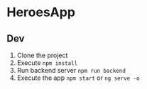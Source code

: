 # HeroesApp

## Dev

1. Clone the project
2. Execute `npm install`
3. Run backend server `npm run backend`
4. Execute the app `npm start` or `ng serve -o`
